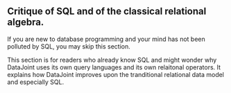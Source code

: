 ## Critique of SQL and of the classical relational algebra.

If you are new to database programming and your mind has not been polluted by SQL, you may skip this section. 

This section is for readers who already know SQL and might wonder why DataJoint uses its own query languages and its own relaitonal operators. 
It explains how DataJoint improves upon the tranditional relational data model and especially SQL.
